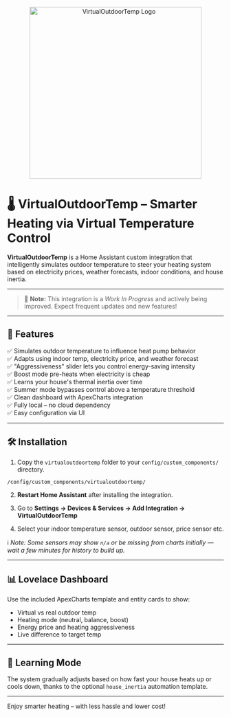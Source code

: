 
<p align="center">
  <img src="https://dummyimage.com/600x200/0077FF/ffffff&text=VirtualOutdoorTemp" alt="VirtualOutdoorTemp Logo" width="400">
</p>

# 🌡️ VirtualOutdoorTemp – Smarter Heating via Virtual Temperature Control

**VirtualOutdoorTemp** is a Home Assistant custom integration that intelligently simulates outdoor temperature to steer your heating system based on electricity prices, weather forecasts, indoor conditions, and house inertia.

---

> 🧪 **Note:** This integration is a *Work In Progress* and actively being improved. Expect frequent updates and new features!

---

## 🚀 Features

✅ Simulates outdoor temperature to influence heat pump behavior  
✅ Adapts using indoor temp, electricity price, and weather forecast  
✅ "Aggressiveness" slider lets you control energy-saving intensity  
✅ Boost mode pre-heats when electricity is cheap  
✅ Learns your house's thermal inertia over time  
✅ Summer mode bypasses control above a temperature threshold  
✅ Clean dashboard with ApexCharts integration  
✅ Fully local – no cloud dependency  
✅ Easy configuration via UI  

---

## 🛠 Installation

1. Copy the `virtualoutdoortemp` folder to your `config/custom_components/` directory.

```bash
/config/custom_components/virtualoutdoortemp/
```

2. **Restart Home Assistant** after installing the integration.

3. Go to **Settings → Devices & Services → Add Integration → VirtualOutdoorTemp**

4. Select your indoor temperature sensor, outdoor sensor, price sensor etc.

ℹ️ *Note: Some sensors may show `n/a` or be missing from charts initially — wait a few minutes for history to build up.*

---

## 📊 Lovelace Dashboard

Use the included ApexCharts template and entity cards to show:

- Virtual vs real outdoor temp
- Heating mode (neutral, balance, boost)
- Energy price and heating aggressiveness
- Live difference to target temp

---

## 🧠 Learning Mode

The system gradually adjusts based on how fast your house heats up or cools down, thanks to the optional `house_inertia` automation template.

---

Enjoy smarter heating – with less hassle and lower cost!
